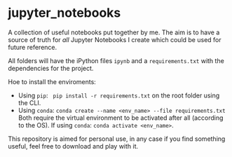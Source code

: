 # jupyter_notebooks
A collection of useful notebooks put together by me. The aim is to have a source of truth for _all_ Jupyter Notebooks I create which could be used
for future reference.

All folders will have the iPython files `ipynb` and a `requirements.txt` with the dependencies for the project.

Hoe to install the enviroments:
* Using `pip`: ` pip install -r requirements.txt` on the root folder using the CLI.
* Using `conda`: `conda create --name <env_name> --file requirements.txt`
Both require the virtual environment to be activated after all (according to the OS). If using `conda`: `conda activate <env_name>`.

This repository is aimed for personal use, in any case if you find something useful, feel free to download and play with it.
